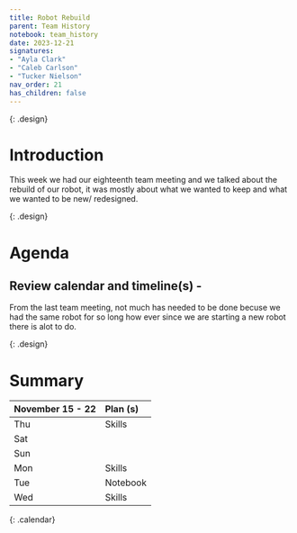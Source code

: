 ```yaml
---
title: Robot Rebuild
parent: Team History
notebook: team_history
date: 2023-12-21
signatures:
- "Ayla Clark"
- "Caleb Carlson"
- "Tucker Nielson"
nav_order: 21
has_children: false
---
```


{: .design}
# Introduction 

This week we had our eighteenth team meeting and we talked about the rebuild of our robot, it was mostly about what we wanted to keep and what we wanted to be new/ redesigned. 

{: .design}
# Agenda 

## Review calendar and timeline(s) -
From the last team meeting, not much has needed to be done becuse we had the same robot for so long how ever since we are starting a new robot there is alot to do. 
      
{: .design}
# Summary


| November 15 -  22 | Plan (s) |
|:---|:---|
| Thu | Skills |
| Sat |  |
| Sun |  |
| Mon | Skills |
| Tue | Notebook |
| Wed | Skills |
{: .calendar}